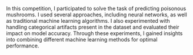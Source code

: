 In this competition, I participated to solve the task of predicting poisonous mushrooms.
I used several approaches, including neural networks, as well as traditional machine learning algorithms. 
I also experimented with handling categorical artifacts present in the dataset and evaluated their impact on model accuracy. Through these experiments, I gained insights into combining different machine learning methods for optimal performance.
